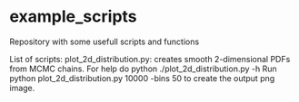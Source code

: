# example_scripts
Repository with some usefull scripts and functions

List of scripts:
plot_2d_distribution.py: creates smooth 2-dimensional PDFs from MCMC chains.
For help do python ./plot_2d_distribution.py -h
Run python plot_2d_distribution.py 10000 -bins 50 to create the output png image.
